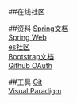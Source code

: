 ##在线社区

##资料
[Spring文档](https://spring.io/guides)    
[Spring Web](https://spring.io/guides/gs/serving-web-content/)  
[es社区](https://elasticsearch.cn/)   
[Bootstrap文档](https://v3.bootcss.com/getting-started/)  
[Github OAuth](https://developer.github.com/apps/building-oauth-apps/creating-an-oauth-app/)

##工具
[Git](https://git-scm.com/downloads)    
[Visual Paradigm]()